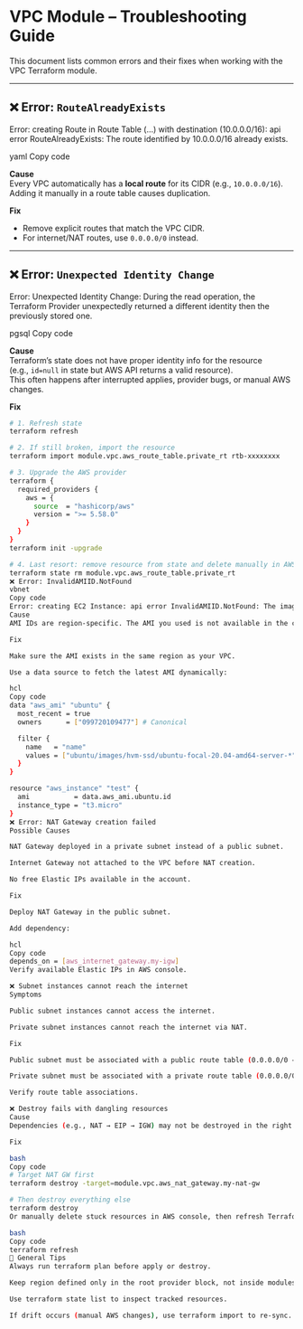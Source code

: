 # VPC Module – Troubleshooting Guide

This document lists common errors and their fixes when working with the VPC Terraform module.

---

## ❌ Error: `RouteAlreadyExists`

Error: creating Route in Route Table (...) with destination (10.0.0.0/16):
api error RouteAlreadyExists: The route identified by 10.0.0.0/16 already exists.

yaml
Copy code

**Cause**  
Every VPC automatically has a **local route** for its CIDR (e.g., `10.0.0.0/16`).  
Adding it manually in a route table causes duplication.

**Fix**  
- Remove explicit routes that match the VPC CIDR.  
- For internet/NAT routes, use `0.0.0.0/0` instead.

---

## ❌ Error: `Unexpected Identity Change`

Error: Unexpected Identity Change: During the read operation, the Terraform Provider
unexpectedly returned a different identity then the previously stored one.

pgsql
Copy code

**Cause**  
Terraform’s state does not have proper identity info for the resource  
(e.g., `id=null` in state but AWS API returns a valid resource).  
This often happens after interrupted applies, provider bugs, or manual AWS changes.

**Fix**
```bash
# 1. Refresh state
terraform refresh

# 2. If still broken, import the resource
terraform import module.vpc.aws_route_table.private_rt rtb-xxxxxxxx

# 3. Upgrade the AWS provider
terraform {
  required_providers {
    aws = {
      source  = "hashicorp/aws"
      version = ">= 5.58.0"
    }
  }
}
terraform init -upgrade

# 4. Last resort: remove resource from state and delete manually in AWS
terraform state rm module.vpc.aws_route_table.private_rt
❌ Error: InvalidAMIID.NotFound
vbnet
Copy code
Error: creating EC2 Instance: api error InvalidAMIID.NotFound: The image id does not exist
Cause
AMI IDs are region-specific. The AMI you used is not available in the configured region.

Fix

Make sure the AMI exists in the same region as your VPC.

Use a data source to fetch the latest AMI dynamically:

hcl
Copy code
data "aws_ami" "ubuntu" {
  most_recent = true
  owners      = ["099720109477"] # Canonical

  filter {
    name   = "name"
    values = ["ubuntu/images/hvm-ssd/ubuntu-focal-20.04-amd64-server-*"]
  }
}

resource "aws_instance" "test" {
  ami           = data.aws_ami.ubuntu.id
  instance_type = "t3.micro"
}
❌ Error: NAT Gateway creation failed
Possible Causes

NAT Gateway deployed in a private subnet instead of a public subnet.

Internet Gateway not attached to the VPC before NAT creation.

No free Elastic IPs available in the account.

Fix

Deploy NAT Gateway in the public subnet.

Add dependency:

hcl
Copy code
depends_on = [aws_internet_gateway.my-igw]
Verify available Elastic IPs in AWS console.

❌ Subnet instances cannot reach the internet
Symptoms

Public subnet instances cannot access the internet.

Private subnet instances cannot reach the internet via NAT.

Fix

Public subnet must be associated with a public route table (0.0.0.0/0 → IGW).

Private subnet must be associated with a private route table (0.0.0.0/0 → NAT GW).

Verify route table associations.

❌ Destroy fails with dangling resources
Cause
Dependencies (e.g., NAT → EIP → IGW) may not be destroyed in the right order.

Fix

bash
Copy code
# Target NAT GW first
terraform destroy -target=module.vpc.aws_nat_gateway.my-nat-gw

# Then destroy everything else
terraform destroy
Or manually delete stuck resources in AWS console, then refresh Terraform state:

bash
Copy code
terraform refresh
🔑 General Tips
Always run terraform plan before apply or destroy.

Keep region defined only in the root provider block, not inside modules.

Use terraform state list to inspect tracked resources.

If drift occurs (manual AWS changes), use terraform import to re-sync.